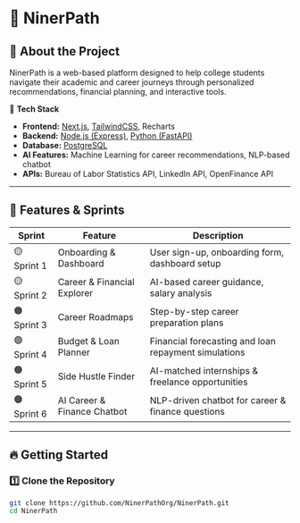 # 🚀 NinerPath

## 📖 About the Project
NinerPath is a web-based platform designed to help college students navigate their academic and career journeys through personalized recommendations, financial planning, and interactive tools.

🔹 **Tech Stack**
- **Frontend:** [Next.js](https://nextjs.org/), [TailwindCSS](https://tailwindcss.com/), Recharts
- **Backend:** [Node.js (Express)](https://expressjs.com/), [Python (FastAPI)](https://fastapi.tiangolo.com/)
- **Database:** [PostgreSQL](https://www.postgresql.org/)
- **AI Features:** Machine Learning for career recommendations, NLP-based chatbot
- **APIs:** Bureau of Labor Statistics API, LinkedIn API, OpenFinance API

---

## 📌 Features & Sprints

| Sprint | Feature | Description |
|--------|---------|-------------|
| 🟡 Sprint 1 | Onboarding & Dashboard | User sign-up, onboarding form, dashboard setup |
| 🟡 Sprint 2 | Career & Financial Explorer | AI-based career guidance, salary analysis |
| 🟠 Sprint 3 | Career Roadmaps | Step-by-step career preparation plans |
| 🟢 Sprint 4 | Budget & Loan Planner | Financial forecasting and loan repayment simulations |
| 🟠 Sprint 5 | Side Hustle Finder | AI-matched internships & freelance opportunities |
| 🟤 Sprint 6 | AI Career & Finance Chatbot | NLP-driven chatbot for career & finance questions |

---

## 🔥 Getting Started

### **1️⃣ Clone the Repository**
```sh
git clone https://github.com/NinerPathOrg/NinerPath.git
cd NinerPath
